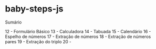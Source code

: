 # baby-steps-js
Sumário

12 - Formulário Básico
13 - Calculadora
14 - Tabuada
15 - Calendário
16 - Espelho de números
17 - Extração de números
18 - Extração de números pares
19 - Extração do triplo
20 - 
